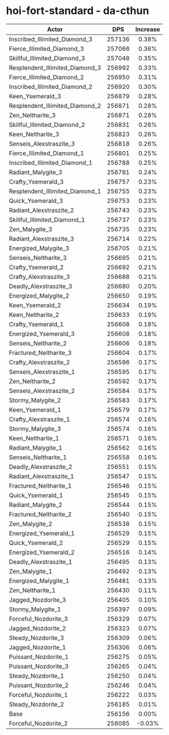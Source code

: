 # hoi-fort-standard - da-cthun
| Actor | DPS | Increase |
|---|:---:|:---:|
|Inscribed_Illimited_Diamond_3|257136|0.38%|
|Fierce_Illimited_Diamond_3|257066|0.36%|
|Skillful_Illimited_Diamond_3|257048|0.35%|
|Resplendent_Illimited_Diamond_3|256992|0.33%|
|Fierce_Illimited_Diamond_2|256950|0.31%|
|Inscribed_Illimited_Diamond_2|256920|0.30%|
|Keen_Ysemerald_3|256879|0.28%|
|Resplendent_Illimited_Diamond_2|256871|0.28%|
|Zen_Neltharite_3|256871|0.28%|
|Skillful_Illimited_Diamond_2|256831|0.26%|
|Keen_Neltharite_3|256823|0.26%|
|Senseis_Alexstraszite_3|256818|0.26%|
|Fierce_Illimited_Diamond_1|256801|0.25%|
|Inscribed_Illimited_Diamond_1|256788|0.25%|
|Radiant_Malygite_3|256781|0.24%|
|Crafty_Ysemerald_3|256757|0.23%|
|Resplendent_Illimited_Diamond_1|256755|0.23%|
|Quick_Ysemerald_3|256753|0.23%|
|Radiant_Alexstraszite_2|256743|0.23%|
|Skillful_Illimited_Diamond_1|256737|0.23%|
|Zen_Malygite_3|256735|0.23%|
|Radiant_Alexstraszite_3|256714|0.22%|
|Energized_Malygite_3|256705|0.21%|
|Senseis_Neltharite_3|256695|0.21%|
|Crafty_Ysemerald_2|256692|0.21%|
|Crafty_Alexstraszite_3|256688|0.21%|
|Deadly_Alexstraszite_3|256680|0.20%|
|Energized_Malygite_2|256650|0.19%|
|Keen_Ysemerald_2|256634|0.19%|
|Keen_Neltharite_2|256633|0.19%|
|Crafty_Ysemerald_1|256608|0.18%|
|Energized_Ysemerald_3|256608|0.18%|
|Senseis_Neltharite_2|256606|0.18%|
|Fractured_Neltharite_3|256604|0.17%|
|Crafty_Alexstraszite_2|256596|0.17%|
|Senseis_Alexstraszite_1|256595|0.17%|
|Zen_Neltharite_2|256592|0.17%|
|Senseis_Alexstraszite_2|256584|0.17%|
|Stormy_Malygite_2|256583|0.17%|
|Keen_Ysemerald_1|256579|0.17%|
|Crafty_Alexstraszite_1|256574|0.16%|
|Stormy_Malygite_3|256574|0.16%|
|Keen_Neltharite_1|256571|0.16%|
|Radiant_Malygite_1|256562|0.16%|
|Senseis_Neltharite_1|256558|0.16%|
|Deadly_Alexstraszite_2|256551|0.15%|
|Radiant_Alexstraszite_1|256547|0.15%|
|Fractured_Neltharite_1|256546|0.15%|
|Quick_Ysemerald_1|256545|0.15%|
|Radiant_Malygite_2|256544|0.15%|
|Fractured_Neltharite_2|256540|0.15%|
|Zen_Malygite_2|256538|0.15%|
|Energized_Ysemerald_1|256529|0.15%|
|Quick_Ysemerald_2|256529|0.15%|
|Energized_Ysemerald_2|256516|0.14%|
|Deadly_Alexstraszite_1|256495|0.13%|
|Zen_Malygite_1|256492|0.13%|
|Energized_Malygite_1|256481|0.13%|
|Zen_Neltharite_1|256430|0.11%|
|Jagged_Nozdorite_3|256405|0.10%|
|Stormy_Malygite_1|256397|0.09%|
|Forceful_Nozdorite_3|256329|0.07%|
|Jagged_Nozdorite_2|256323|0.07%|
|Steady_Nozdorite_3|256309|0.06%|
|Jagged_Nozdorite_1|256306|0.06%|
|Puissant_Nozdorite_1|256275|0.05%|
|Puissant_Nozdorite_3|256265|0.04%|
|Steady_Nozdorite_1|256250|0.04%|
|Puissant_Nozdorite_2|256246|0.04%|
|Forceful_Nozdorite_1|256222|0.03%|
|Steady_Nozdorite_2|256185|0.01%|
|Base|256156|0.00%|
|Forceful_Nozdorite_2|256085|-0.03%|
